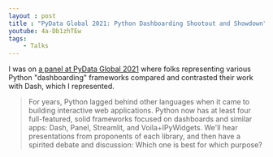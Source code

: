 ```yaml
---
layout : post
title : "PyData Global 2021: Python Dashboarding Shootout and Showdown"
youtube: 4a-Db1zhTEw
tags:
    - Talks
---
```


I was on [a panel at PyData Global 2021](https://pydata.org/global2021/schedule/presentation/140/python-dashboarding-shootout-and-showdown/) where folks representing various Python "dashboarding" frameworks compared and contrasted their work with Dash, which I represented.

<!-- more -->

> For years, Python lagged behind other languages when it came to building interactive web applications. Python now has at least four full-featured, solid frameworks focused on dashboards and similar apps: Dash, Panel, Streamlit, and Voila+IPyWidgets. We'll hear presentations from proponents of each library, and then have a spirited debate and discussion: Which one is best for which purpose?
